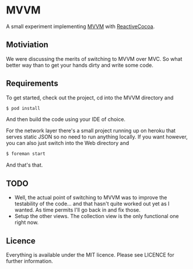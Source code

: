 # MVVM


A small experiment implementing [MVVM](http://en.wikipedia.org/wiki/Model_View_ViewModel) with [ReactiveCocoa](https://github.com/ReactiveCocoa/ReactiveCocoa).

## Motiviation

We were discussing the merits of switching to MVVM over MVC. So what better way than to get your hands dirty and write some code.

## Requirements

To get started, check out the project, cd into the MVVM directory and

```bash
$ pod install
```

And then build the code using your IDE of choice.

For the network layer there's a small project running up on heroku that serves static JSON so no need to run anything locally. If you want however, you can also just switch into the Web directory and

```bash
$ foreman start
```

And that's that.

## TODO

* Well, the actual point of switching to MVVM was to improve the testability of the code… and that hasn't quite worked out yet as I wanted. As time permits I'll go back in and fix those.
* Setup the other views. The collection view is the only functional one right now.


## Licence

Everything is available under the MIT licence. Please see LICENCE for further information.

